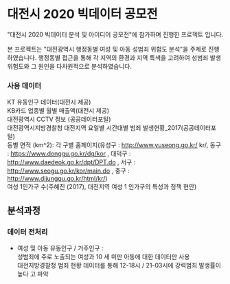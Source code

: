 # 대전시 2020 빅데이터 공모전
"대전시 2020 빅데이터 분석 및 아이디어 공모전"에 참가하며 진행한 프로젝트 입니다.

본 프로젝트는 "대전광역시 행정동별 여성 및 아동 성범죄 위험도 분석"을 주제로 진행하였습니다. 행정동별 접근을 통해 각 지역의 환경과 지역 특색을 고려하여 성범죄 발생 위험도와 그 원인을 다차원적으로 분석하였습니다.

### 사용 데이터
KT 유동인구 데이터(대전시 제공)\
KB카드 업종별 월별 매출액(대전시 제공)\
대전광역시 CCTV 정보 (공공데이터포털)\
대전광역시지방경찰청 대전지역 요일별 시간대별 범죄 발생현황_2017(공공데이터포털)\
동별 면적 (km^2): 각 구별 홈페이지(유성구 : http://www.yuseong.go.kr/ kr/, 동구 : https://www.donggu.go.kr/dg/kor , 대덕구 : http://www.daedeok.go.kr/dpt/DPT.do , 서구 : http://www.seogu.go.kr/kor/main.do , 중구 : http://www.djjunggu.go.kr/html/kr/)\
여성 1인가구 수(주혜진 (2017), 대전지역 여성 1 인가구의 특성과 정책 현안)

## 분석과정

### 데이터 전처리
* 여성 및 아동 유동인구 / 거주인구 :\
성범죄에 주로 노출되는 여성과 10 세 미만 아동에 대한 데이터만 사용\
대전지방경찰청 범죄 현황 데이터를 통해 12-18시 / 21-03시에 강력범죄 발생률이높다 고 파악
